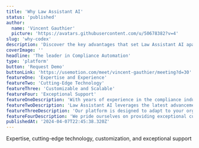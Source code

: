 ```yaml
---
title: 'Why Law Assistant AI'
status: 'published'
author:
  name: 'Vincent Gauthier'
  picture: 'https://avatars.githubusercontent.com/u/50678382?v=4'
slug: 'why-codex'
description: 'Discover the key advantages that set Law Assistant AI apart as the leading AI-powered compliance automation platform.'
coverImage: ''
headline: 'The leader in Compliance Automation'
type: 'platform'
button: 'Request Demo'
buttonLink: 'https://usemotion.com/meet/vincent-gauthier/meeting?d=30'
featureOne: 'Expertise and Experience'
featureTwo: 'Cutting-Edge Technology'
featureThree: 'Customizable and Scalable'
featureFour: 'Exceptional Support'
featureOneDescription: 'With years of experience in the compliance industry, our team of experts has developed a platform that addresses the unique challenges faced by businesses. Trust in our deep understanding of compliance complexities.'
featureTwoDescription: 'Law Assistant AI leverages the latest advancements in Generative AI to deliver unparalleled accuracy and efficiency in compliance automation. Stay ahead of the curve with our innovative solutions.'
featureThreeDescription: 'Our platform is designed to adapt to your organization''s specific requirements. Whether you''re a small business or a large enterprise, Law Assistant AI can scale to meet your compliance needs.'
featureFourDescription: 'We pride ourselves on providing exceptional customer support. Our dedicated team is always ready to assist you, ensuring a smooth and successful implementation of Law Assistant AI in your organization.'
publishedAt: '2024-04-07T22:45:38.320Z'
---
```


Expertise, cutting-edge technology, customization, and exceptional support